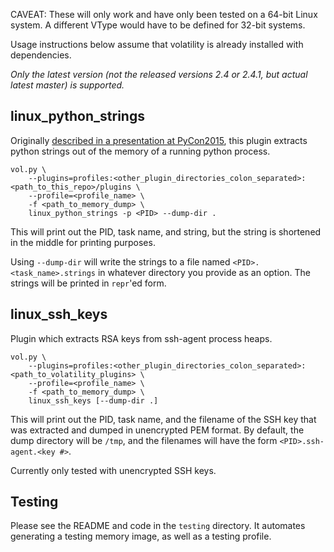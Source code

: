 CAVEAT: These will only work and have only been tested on a 64-bit Linux system.  A different VType would have to be defined for 32-bit systems.

Usage instructions below assume that volatility is already installed with dependencies.

*Only the latest version (not the released versions 2.4 or 2.4.1, but actual latest master) is supported.*

## linux_python_strings

Originally [described in a presentation at PyCon2015](https://www.youtube.com/watch?v=tMKXcc2-xO8), this plugin extracts python strings out of the memory of a running python process.

```
vol.py \
    --plugins=profiles:<other_plugin_directories_colon_separated>:<path_to_this_repo>/plugins \
    --profile=<profile_name> \
    -f <path_to_memory_dump> \
    linux_python_strings -p <PID> --dump-dir .
```

This will print out the PID, task name, and string, but the string is shortened in the middle for printing purposes.

Using `--dump-dir` will write the strings to a file named `<PID>.<task_name>.strings` in whatever directory you provide as an option.  The strings will be printed in `repr`'ed form.

## linux_ssh_keys

Plugin which extracts RSA keys from ssh-agent process heaps.

```
vol.py \
    --plugins=profiles:<other_plugin_directories_colon_separated>:<path_to_volatility_plugins> \
    --profile=<profile_name> \
    -f <path_to_memory_dump> \
    linux_ssh_keys [--dump-dir .]
```

This will print out the PID, task name, and the filename of the SSH key that
was extracted and dumped in unencrypted PEM format.  By default, the dump
directory will be `/tmp`, and the filenames will have the form
`<PID>.ssh-agent.<key #>`.

Currently only tested with unencrypted SSH keys.


## Testing

Please see the README and code in the `testing` directory.  It automates generating a testing memory image, as well as a testing profile.
